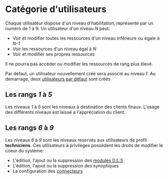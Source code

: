 # Catégorie d'utilisateurs

Chaque utilisateur dispose d'un niveau d'habilitation, représenté par un numéro de 1 à 9.
Un utilisateur d'un niveau *N* peut:

* Voir et modifier toutes les ressources d'un niveau inférieure ou égale à *N-1*
* Voir les ressources d'un niveau égal à *N*
* Voir et modifier ses propres ressources

Il ne pourra pas accéder ou modifier les ressources de rang plus élevé.

Par défaut, un utilisateur nouvellement créé sera associé au niveau *1*.
Au demarrage, deux [utilisateurs par défaut](index.md#utilisateurs-par-defaut) sont créés

## Les rangs *1* à *5*

Les niveaux *1* à *5* sont les niveaux à destination des clients finaux.
L'usage des différents niveaux est laissé a l'appréciation du client.

## Les rangs *6* à *9*

Les niveaux *6* à *9* sont les niveaux reservés aux utilisateurs de profil **techniciens**.
Ces utilisateurs à privilèges possèdent les droits de modifier le coeur du système:

* L'édition, l'ajout ou la suppression des [modules D.L.S](dls.md)
* L'édition, l'ajout ou la suppression des synoptiques
* La configuration des [connecteurs](connecteurs.md)
